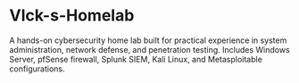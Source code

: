 # VIck-s-Homelab
A hands-on cybersecurity home lab built for practical experience in system administration, network defense, and penetration testing. Includes Windows Server, pfSense firewall, Splunk SIEM, Kali Linux, and Metasploitable configurations.
